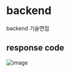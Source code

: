 # backend
backend 기술면접 

## response code 
![image](https://user-images.githubusercontent.com/32606456/156879467-bfe48610-87bc-4f65-afb4-99f71b835e64.png)

